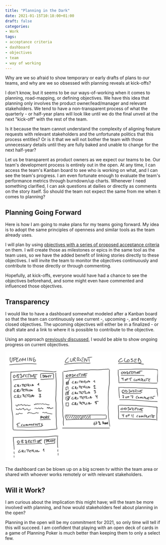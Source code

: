```yaml
---
title: "Planning in the Dark"
date: 2021-01-15T10:18:00+01:00
draft: false
categories:
- Work
tags: 
- acceptance criteria
- dashboard
- objectives
- team
- way of working
---
```


Why are we so afraid to show temporary or early drafts of plans to our teams, and why are we so obsessed with planning reveals at kick-offs?

I don't know, but it seems to be our ways-of-working when it comes to planning, road-mapping, or defining objectives. We have this idea that planning only involves the product owner/lead/manager and relevant stakeholders. We tend to have a non-transparent process of what the quarterly - or half-year plans will look like until we do the final unveil at the next "kick-off" with the rest of the team.

Is it because the team cannot understand the complexity of aligning feature requests with relevant stakeholders and the unfortunate politics that this process entitles? Or is it that we will not bother the team with those unnecessary details until they are fully baked and unable to change for the next half-year?

Let us be transparent as product owners as we expect our teams to be. Our team's development process is entirely out in the open. At any time, I can access the team's Kanban board to see who is working on what, and I can see the team's progress. I am even fortunate enough to evaluate the team's performance metrics through burndown/up charts.
Whenever I need something clarified, I can ask questions at dailies or directly as comments on the story itself. So should the team not expect the same from me when it comes to planning?

## Planning Going Forward
Here is how I am going to make plans for my teams going forward. My idea is to adopt the same principles of openness and similar tools as the team already uses.

I will plan by using [objectives with a series of proposed acceptance criteria](https://boblbobl.com/2020/09/28/making-okr-work-for-small-development-teams/) on them. I will create those as milestones or epics in the same tool as the team uses, so we have the added benefit of linking stories directly to these objectives. I will invite the team to monitor the objectives continuously and contribute to those directly or through commenting.

Hopefully, at kick-offs, everyone would have had a chance to see the objectives beforehand, and some might even have commented and influenced those objectives.

## Transparency
I would like to have a dashboard somewhat modeled after a Kanban board so that the team can continuously see current -, upcoming -, and recently closed objectives. The upcoming objectives will either be in a finalized - or draft state and a link to where it is possible to contribute to the objective.

Using an approach [previously discussed](https://boblbobl.com/2020/09/28/making-okr-work-for-small-development-teams/), I would be able to show ongoing progress on current objectives.

![Sketch of dashboard](/images/posts/planning-dashboard-mockup.jpg "Sketch of a dashboard with upcoming -, current -, and closed objectives")

The dashboard can be blown up on a big screen tv within the team area or shared with whoever works remotely or with relevant stakeholders.

## Will it Work?
I am curious about the implication this might have; will the team be more involved with planning, and how would stakeholders feel about planning in the open?

Planning in the open will be my commitment for 2021, so only time will tell if this will succeed. I am confident that playing with an open deck of cards in a game of Planning Poker is much better than keeping them to only a select few.
